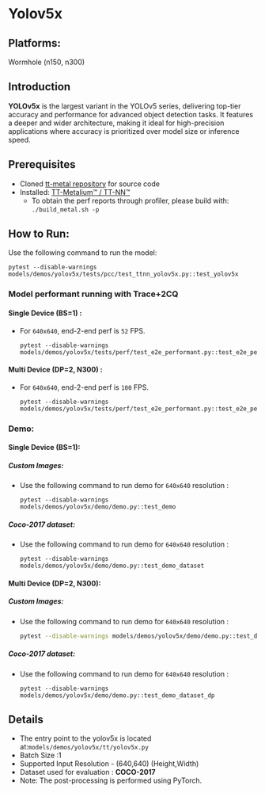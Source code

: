 # Yolov5x

## Platforms:

Wormhole (n150, n300)

## Introduction
**YOLOv5x** is the largest variant in the YOLOv5 series, delivering top-tier accuracy and performance for advanced object detection tasks. It features a deeper and wider architecture, making it ideal for high-precision applications where accuracy is prioritized over model size or inference speed.

## Prerequisites
- Cloned [tt-metal repository](https://github.com/tenstorrent/tt-metal) for source code
- Installed: [TT-Metalium™ / TT-NN™](https://github.com/tenstorrent/tt-metal/blob/main/INSTALLING.md)
  - To obtain the perf reports through profiler, please build with: `./build_metal.sh -p`

## How to Run:
Use the following command to run the model:

```
pytest --disable-warnings models/demos/yolov5x/tests/pcc/test_ttnn_yolov5x.py::test_yolov5x
```

### Model performant running with Trace+2CQ

#### Single Device (BS=1) :

- For `640x640`, end-2-end perf is `52` FPS.

  ```
  pytest --disable-warnings models/demos/yolov5x/tests/perf/test_e2e_performant.py::test_e2e_performant
  ```

#### Multi Device (DP=2, N300) :

- For `640x640`, end-2-end perf is `100` FPS.

  ```
  pytest --disable-warnings models/demos/yolov5x/tests/perf/test_e2e_performant.py::test_e2e_performant_dp
  ```

### Demo:

#### Single Device (BS=1):

##### Custom Images:

- Use the following command to run demo for `640x640` resolution :

    ```
    pytest --disable-warnings models/demos/yolov5x/demo/demo.py::test_demo
    ```

##### Coco-2017 dataset:

- Use the following command to run demo for `640x640` resolution :

  ```
  pytest --disable-warnings models/demos/yolov5x/demo/demo.py::test_demo_dataset
  ```

#### Multi Device (DP=2, N300):

##### Custom Images:

- Use the following command to run demo for `640x640` resolution :

  ```bash
  pytest --disable-warnings models/demos/yolov5x/demo/demo.py::test_demo_dp
  ```

##### Coco-2017 dataset:

- Use the following command to run demo for `640x640` resolution :

  ```
  pytest --disable-warnings models/demos/yolov5x/demo/demo.py::test_demo_dataset_dp
  ```

## Details
- The entry point to the yolov5x is located at:`models/demos/yolov5x/tt/yolov5x.py`
- Batch Size :1
- Supported Input Resolution - (640,640) (Height,Width)
- Dataset used for evaluation : **COCO-2017**
- Note: The post-processing is performed using PyTorch.
